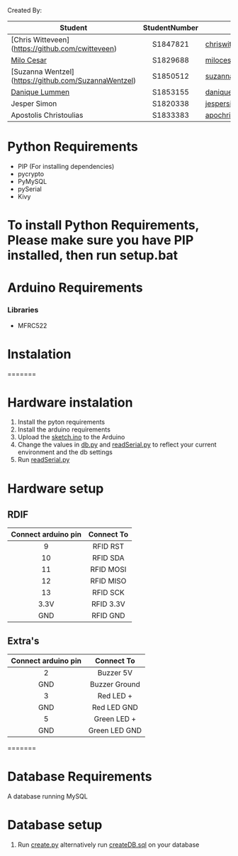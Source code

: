 Created By:

| Student                                               | StudentNumber  | E-mail adress
| --------------                                        |:-------------: | -------------------
| [Chris Witteveen] (https://github.com/cwitteveen)     | S1847821       | chriswitteveen2@hotmail.com
| [Milo Cesar](https://github.com/milo526)              | S1829688       | milocesar1@gmail.com
| [Suzanna Wentzel] (https://github.com/SuzannaWentzel) | S1850512       | suzannawentzel1708@gmail.com
| [Danique Lummen](https://github.com/daniquel)         | S1853155       | daniquelummen@gmail.com
| Jesper Simon                                          | S1820338       | jespersimon@live.nl
| Apostolis Christoulias                                | S1833383       | apochri@hotmail.com


# Python Requirements

- PIP (For installing dependencies)
- pycrypto
- PyMySQL
- pySerial
- Kivy

To install Python Requirements, Please make sure you have PIP installed, then run setup.bat
=======

# Arduino Requirements
### Libraries
- MFRC522

# Instalation
=======
# Hardware instalation
1. Install the pyton requirements
2. Install the arduino requirements
3. Upload the [sketch.ino](/Arduino/sketch/sketch.ino) to the Arduino
4. Change the values in [db.py](/Python/db.py) and [readSerial.py](/Python/readSerial.py) to reflect your current environment and the db settings
5. Run [readSerial.py](/Python/readSerial.py)

# Hardware setup
## RDIF
| Connect arduino pin   | Connect To    |
|:------------------:   |:---------:    |
| 9                     |RFID RST       |
| 10                    |RFID SDA       |
| 11                    |RFID MOSI      |
| 12                    |RFID MISO      |
| 13                    |RFID SCK       |
| 3.3V                  |RFID 3.3V      |
| GND                   |RFID GND       |

## Extra's
| Connect arduino pin   | Connect To    |
|:------------------:   |:---------:    |
| 2                     | Buzzer 5V     |
| GND                   | Buzzer Ground |
| 3                     | Red LED +     |
| GND                   | Red LED GND   |
| 5                     | Green LED +   |
| GND                   | Green LED GND |

=======
# Database Requirements
A database running MySQL

# Database setup
1. Run [create.py](/Python/create.py)
    alternatively run [createDB.sql](/Python/createDB.sql) on your database
